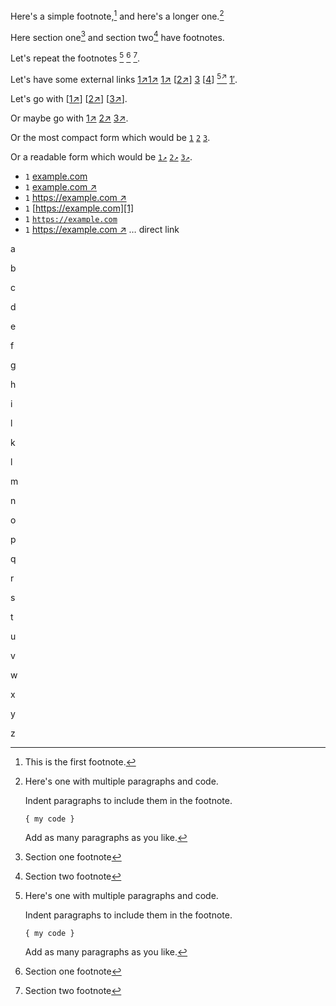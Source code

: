 Here's a simple footnote,[^1] and here's a longer one.[^bignote]

Here section one[^1-4] and section two[^2-4] have footnotes.

Let's repeat the footnotes [^bignote] [^1-4] [^2-4].

Let's have some external links [1↗︎][1][1↗︎][1] [1↗︎][1] [[2↗︎][1]] [3][1] [[4][1]] [<sup>5↗︎</sup>][1] [1′][1].

Let's go with [[1↗︎][1]] [[2↗︎][1]] [[3↗︎][1]].

Or maybe go with [1↗︎][1] [2↗︎][1] [3↗︎][1].

Or the most compact form which would be  [`1`][1] [`2`][1] [`3`][1].

Or a readable form which would be  [`1↗︎`][1] [`2↗︎`][1] [`3↗︎`][1].

- `1` [example.com][1]
- `1` [example.com ↗︎][1]
- `1` [https://example.com ↗︎][1]
- `1` [https://example.com][1]
- `1` [`https://example.com`][1]
- `1` [https://example.com ↗︎](https://example.com) … direct link

[1]: https://example.com


a

b

c

d

e

f

g

h

i

l

k

l

m

n

o

p

q

r

s

t

u

v

w

x

y

z


[^1]: This is the first footnote.

[^bignote]: Here's one with multiple paragraphs and code.

    Indent paragraphs to include them in the footnote.

    `{ my code }`

    Add as many paragraphs as you like.

[^1-4]: Section one footnote 

[^2-4]: Section two footnote

[^5-5]: An unused footnote
